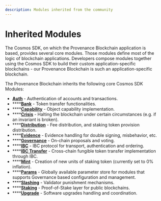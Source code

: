 ```yaml
---
description: Modules inherited from the community
---
```


# Inherited Modules

The Cosmos SDK, on which the Provenance Blockchain application is based, provides several core modules.  Those modules define most of the logic of blockchain applications. Developers compose modules together using the Cosmos SDK to build their custom application-specific blockchains - our Provenance Blockchain is such an application-specific blockchain. 

The Provenance Blockchain inherits the following core Cosmos SDK Modules:

* [**Auth**](https://docs.cosmos.network/main/modules/auth/) - Authentication of accounts and transactions.
* \*\*\*\*[**Bank**](https://docs.cosmos.network/main/modules/bank/) - Token transfer functionalities.
* \*\*\*\*[**Capability**](https://docs.cosmos.network/main/modules/capability/) - Object capability implementation.
* \*\*\*\*[**Crisis**](https://docs.cosmos.network/main/modules/crisis/) - Halting the blockchain under certain circumstances \(e.g. if an invariant is broken\).
* \*\*\*\*[**Distribution**](https://docs.cosmos.network/main/modules/distribution/) - Fee distribution, and staking token provision distribution.
* \*\*\*\*[**Evidence**](https://docs.cosmos.network/main/modules/evidence/) - Evidence handling for double signing, misbehavior, etc.
* \*\*\*\*[**Governance**](https://docs.cosmos.network/main/modules/gov/) - On-chain proposals and voting.
* \*\*\*\*[**IBC**](https://docs.cosmos.network/main/modules/ibc/) - IBC protocol for transport, authentication and ordering.
* \*\*\*\*[**IBC Transfer**](https://docs.cosmos.network/main/modules/ibc/) - Cross-chain fungible token transfer implementation through IBC.
* \*\*\*\*[**Mint**](https://docs.cosmos.network/main/modules/mint/) - Creation of new units of staking token \(currently set to 0% inflation\).
* \*\*\*\*[**Params**](https://docs.cosmos.network/main/modules/params/) - Globally available parameter store for modules that supports Governance based configuration and management.
* \*\*\*\*[**Slashing**](https://docs.cosmos.network/main/modules/slashing/) - Validator punishment mechanisms.
* \*\*\*\*[**Staking**](https://docs.cosmos.network/main/modules/staking/) - Proof-of-Stake layer for public blockchains.
* \*\*\*\*[**Upgrade**](https://docs.cosmos.network/main/modules/upgrade/) - Software upgrades handling and coordination.

